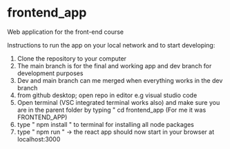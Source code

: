 # frontend_app
Web application for the front-end course


Instructions to run the app on your local network and to start developing:

1. Clone the repository to your computer
2. The main branch is for the final and working app and dev branch for development purposes
3. Dev and main branch can me merged when everything works in the dev branch
4. from github desktop; open repo in editor e.g visual studio code
5. Open terminal (VSC integrated terminal works also) and make sure you are in the parent folder by typing " cd frontend_app (For me it was FRONTEND_APP)
6. type " npm install " to terminal for installing all node packages
7. type " npm run " -> the react app should now start in your browser at localhost:3000 
